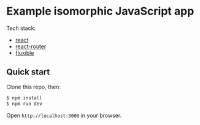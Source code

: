 # Example isomorphic JavaScript app

Tech stack:

- [react](http://facebook.github.io/react/)
- [react-router](https://github.com/rackt/react-router)
- [fluxible](https://github.com/yahoo/fluxible)

## Quick start

Clone this repo, then:

```bash
$ npm install
$ npm run dev
```

Open `http://localhost:3000` in your browser.
